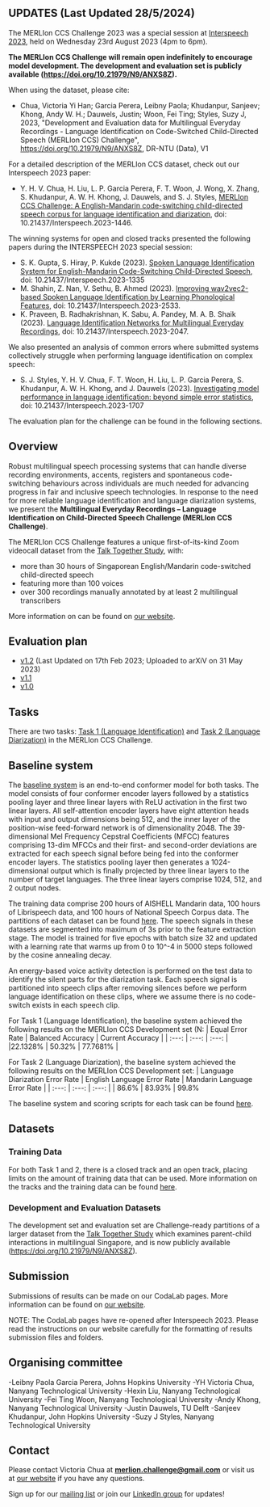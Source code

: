 ## UPDATES (Last Updated 28/5/2024)

The MERLIon CCS Challenge 2023 was a special session at [Interspeech 2023](https://www.interspeech2023.org/), held on Wednesday 23rd August 2023 (4pm to 6pm). 

**The MERLIon CCS Challenge will remain open indefinitely to encourage model development. The development and evaluation set is publicly available (https://doi.org/10.21979/N9/ANXS8Z).**

When using the dataset, please cite:
- Chua, Victoria Yi Han; Garcia Perera, Leibny Paola; Khudanpur, Sanjeev; Khong, Andy W. H.; Dauwels, Justin; Woon, Fei Ting; Styles, Suzy J, 2023, "Development and Evaluation data for Multilingual Everyday Recordings - Language Identification on Code-Switched Child-Directed Speech (MERLIon CCS) Challenge", https://doi.org/10.21979/N9/ANXS8Z, DR-NTU (Data), V1
 
For a detailed description of the MERLIon CCS dataset, check out our Interspeech 2023 paper:
- Y. H. V. Chua, H. Liu, L. P. Garcia Perera, F. T. Woon, J. Wong, X. Zhang, S. Khudanpur, A. W. H. Khong, J. Dauwels, and S. J. Styles, [MERLIon CCS Challenge: A English-Mandarin code-switching child-directed speech corpus for language identification and diarization](https://www.isca-speech.org/archive/pdfs/interspeech_2023/chua23_interspeech.pdf), doi: 10.21437/Interspeech.2023-1446. 

The winning systems for open and closed tracks presented the following papers during the INTERSPEECH 2023 special session: 
- S. K. Gupta, S. Hiray, P. Kukde (2023). [Spoken Language Identification System for English-Mandarin Code-Switching Child-Directed Speech](https://www.isca-speech.org/archive/pdfs/interspeech_2023/gupta23_interspeech.pdf), doi: 10.21437/Interspeech.2023-1335 
- M. Shahin, Z. Nan, V. Sethu, B. Ahmed (2023). [Improving wav2vec2-based Spoken Language Identification by Learning Phonological Features](https://www.isca-speech.org/archive/pdfs/interspeech_2023/shahin23_interspeech.pdf), doi: 10.21437/Interspeech.2023-2533.
- K. Praveen, B. Radhakrishnan, K. Sabu, A. Pandey, M. A. B. Shaik (2023). [Language Identification Networks for Multilingual Everyday Recordings](https://www.isca-speech.org/archive/pdfs/interspeech_2023/gupta23_interspeech.pdf), doi: 10.21437/Interspeech.2023-2047.

We also presented an analysis of common errors where submitted systems collectively struggle when performing language identification on complex speech: 
- S. J. Styles, Y. H. V. Chua, F. T. Woon, H. Liu, L. P. Garcia Perera, S. Khudanpur, A. W. H. Khong, and J. Dauwels (2023). [Investigating model performance in language identification: beyond simple error statistics](https://www.isca-speech.org/archive/pdfs/interspeech_2023/styles23_interspeech.pdf), doi: 10.21437/Interspeech.2023-1707

The evaluation plan for the challenge can be found in the following sections. 

## Overview
Robust multilingual speech processing systems that can handle diverse recording environments, accents, registers and spontaneous code-switching behaviours across 
individuals are much needed for advancing progress in fair and inclusive speech technologies. In response to the need for more reliable language identification and language diarization systems, we present the **Multilingual Everyday Recordings – Language Identification on Child-Directed Speech Challenge (MERLIon CCS Challenge)**. 

The MERLIon CCS Challenge features a unique first-of-its-kind Zoom videocall dataset from 
the [Talk Together Study](https://www.frontiersin.org/articles/10.3389/fpsyg.2021.734936/full), with:  
- more than 30 hours of Singaporean English/Mandarin code-switched child-directed 
speech  
- featuring more than 100 voices 
- over 300 recordings manually annotated by at least 2 multilingual transcribers 

More information on can be found on [our website](https://sites.google.com/view/merlion-ccs-challenge/). 

## Evaluation plan
- [v1.2](https://arxiv.org/abs/2305.19493) (Last Updated on 17th Feb 2023; Uploaded to arXiV on 31 May 2023)
- [v1.1](https://bit.ly/merlion-ccs-eval-plan-v1-1)
- [v1.0](https://bit.ly/merlion-ccs-eval-plan-v1)


## Tasks

There are two tasks: [Task 1 (Language Identification)](https://sites.google.com/view/merlion-ccs-challenge/task-1?authuser=0) and [Task 2 (Language Diarization)](https://sites.google.com/view/merlion-ccs-challenge/task-2?authuser=0) in the MERLIon CCS Challenge. 

## Baseline system
The [baseline system](https://github.com/MERLIon-Challenge/merlion-ccs-2023-baseline) is an end-to-end conformer model for both tasks. The model consists of four conformer encoder layers followed by a statistics pooling layer and three linear layers with ReLU activation in the first two linear layers. All self-attention encoder layers have eight attention heads with input and output dimensions being 512, and the inner layer of the position-wise feed-forward network is of dimensionality 2048. The 39-dimensional Mel Frequency Cepstral Coefficients (MFCC) features comprising 13-dim MFCCs and their first- and second-order deviations are extracted for each speech signal before being fed into the conformer encoder layers. The statistics pooling layer then generates a 1024-dimensional output which is finally projected by three linear layers to the number of target languages. The three linear layers comprise 1024, 512, and 2 output nodes.

The training data comprise 200 hours of AISHELL Mandarin data, 100 hours of Librispeech data, and 100 hours of National Speech Corpus data. The partitions of each dataset can be found [here](https://sites.google.com/view/merlion-ccs-challenge/datasets?authuser=0). The speech signals in these datasets are segmented into maximum of 3s prior to the feature extraction stage. The model is trained for five epochs with batch size 32 and updated with a learning rate that warms up from 0 to 10^-4 in 5000 steps followed by the cosine annealing decay.

An energy-based voice activity detection is performed on the test data to identify the silent parts for the diarization task. Each speech signal is partitioned into speech clips after removing silences before we perform language identification on these clips, where we assume there is no code-switch exists in each speech clip.

For Task 1 (Language Identification), the baseline system achieved the following results on the MERLIon CCS Development set (N:
| Equal Error Rate | Balanced Accuracy    | Current Accuracy  |
| :---:            | :---:                | :---:             |
|22.1328%          | 50.32%               | 77.7681%          |

For Task 2 (Language Diarization), the baseline system achieved the following results on the MERLIon CCS Development set:
| Language Diarization Error Rate | English Language Error Rate    | Mandarin Language Error Rate |
| :---:                           | :---:                          | :---:                        |
| 86.6%                           | 83.93%                         | 99.8%    
  
The baseline system and scoring scripts for each task can be found [here](https://github.com/MERLIon-Challenge/merlion-ccs-2023-baseline).

## Datasets

### Training Data

For both Task 1 and 2, there is a closed track and an open track, placing limits on the amount of training data that can be used. More information on the tracks and the training data can be found [here](https://sites.google.com/view/merlion-ccs-challenge/datasets?authuser=0).

### Development and Evaluation Datasets 
The development set and evaluation set are Challenge-ready partitions of a larger dataset from the [Talk Together Study](https://www.frontiersin.org/articles/10.3389/fpsyg.2021.734936/full) which examines parent-child interactions in multilingual Singapore, and is now publicly available (https://doi.org/10.21979/N9/ANXS8Z).

## Submission

Submissions of results can be made on our CodaLab pages. More information can be found on [our website](https://sites.google.com/view/merlion-ccs-challenge/submission?authuser=0).

NOTE: The CodaLab pages have re-opened after Interspeech 2023. Please read the instructions on our website carefully for the formatting of results submission files and folders. 

## Organising committee
-Leibny Paola Garcia Perera, Johns Hopkins University
-YH Victoria Chua, Nanyang Technological University
-Hexin Liu, Nanyang Technological University
-Fei Ting Woon, Nanyang Technological University
-Andy Khong, Nanyang Technological University
-Justin Dauwels, TU Delft
-Sanjeev Khudanpur, John Hopkins University
-Suzy J Styles, Nanyang Technological University

## Contact
Please contact Victoria Chua at **merlion.challenge@gmail.com** or visit us at [our website](https://sites.google.com/view/merlion-ccs-challenge/) if you have any questions. 

Sign up for our [mailing list](https://groups.google.com/u/1/g/merlion-ccs-challenge) or join our [LinkedIn group](https://www.linkedin.com/groups/14193386/) for updates!
